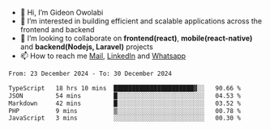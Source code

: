 - 👋 Hi, I’m Gideon Owolabi
- 👀 I’m interested in building efficient and scalable applications across the frontend and backend
- 💞️ I’m looking to collaborate on <b>frontend(react)</b>, <b>mobile(react-native)</b> and <b>backend(Nodejs, Laravel)</b> projects
- 📫 How to reach me <a href="mailto:gideoniyin2021@gmail.com">Mail</a>, <a href="https://www.linkedin.com/in/gideon-owolabi-9b667a232/">LinkedIn</a> and <a href="https://wa.me/2348055377085">Whatsapp</a>

<!---
gude1/gude1 is a ✨ special ✨ repository because its `README.md` (this file) appears on your GitHub profile.
You can click the Preview link to take a look at your changes.
--->

<!--START_SECTION:waka-->

```txt
From: 23 December 2024 - To: 30 December 2024

TypeScript   18 hrs 10 mins  ██████████████████████▓░░   90.66 %
JSON         54 mins         █░░░░░░░░░░░░░░░░░░░░░░░░   04.53 %
Markdown     42 mins         █░░░░░░░░░░░░░░░░░░░░░░░░   03.52 %
PHP          9 mins          ▒░░░░░░░░░░░░░░░░░░░░░░░░   00.78 %
JavaScript   3 mins          ░░░░░░░░░░░░░░░░░░░░░░░░░   00.30 %
```

<!--END_SECTION:waka-->
